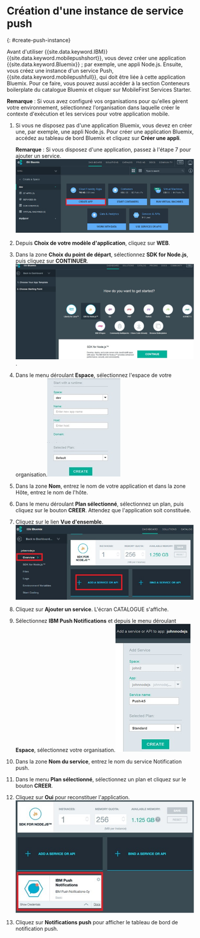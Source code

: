 # Création d'une instance de service push
{: #create-push-instance}

Avant d'utiliser {{site.data.keyword.IBM}} {{site.data.keyword.mobilepushshort}}, vous devez créer une application {{site.data.keyword.Bluemix}} ; par exemple, une appli Node.js. Ensuite, vous créez une instance d'un service Push, {{site.data.keyword.mobilepushfull}}, qui doit être liée à cette application Bluemix. Pour ce faire, vous pouvez aussi accéder à la section Conteneurs boilerplate du catalogue Bluemix et cliquer sur MobileFirst Services Starter. 

**Remarque** : Si vous avez configuré vos organisations pour qu'elles gèrent votre environnement, sélectionnez l'organisation dans laquelle créer le contexte
d'exécution et les services pour votre application mobile. 


1. Si vous ne disposez pas d'une application Bluemix, vous devez en créer une, par exemple, une appli Node.js. Pour créer une application Bluemix,
accédez au tableau de bord Bluemix et cliquez sur **Créer une appli**.

	**Remarque** : Si vous disposez d'une application, passez à l'étape 7 pour ajouter un service.![Créer une instance de service](images/create_service_instance1.jpg "Créer une instance de service")

1. Depuis **Choix de votre modèle d'application**, cliquez sur **WEB**.

3. Dans la zone **Choix du point de départ**, sélectionnez **SDK for Node.js**, puis cliquez sur **CONTINUER**.![Point de départ](images/create_service_nodejs2.jpg). 

4. Dans le menu déroulant **Espace**, sélectionnez l'espace de votre organisation.![Sélectionner un espace d'organisation](images/create_a_service3.jpg)
1. Dans la zone **Nom**, entrez le nom de votre application et dans la zone Hôte, entrez le nom de l'hôte.

1. Dans le menu déroulant **Plan sélectionné**, sélectionnez un plan, puis cliquez sur le bouton **CREER**. Attendez que l'application soit constituée.

1. Cliquez sur le lien **Vue d'ensemble**.![Ajouter un service](images/create_service_add4.jpg)
1. Cliquez sur **Ajouter un service**. L'écran CATALOGUE s'affiche. 

1. Sélectionnez **IBM Push Notifications** et depuis le menu déroulant **Espace**, sélectionnez votre organisation.![Menu déroulant d'espace d'organisation](images/create_service_org.jpg) 
1. Dans la zone **Nom du service**, entrez le nom du service Notification push. 

1. Dans le menu **Plan sélectionné**, sélectionnez un plan et cliquez sur le bouton **CREER**.

1. Cliquez sur **Oui** pour reconstituer l'application.![Service IBM Push Notification](images/create_service_notification5.jpg)

1. Cliquez sur **Notifications push** pour afficher le tableau de bord de notification push. 

